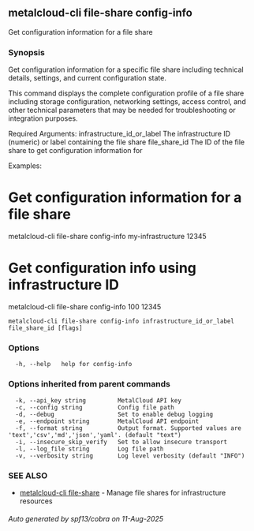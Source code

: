 ## metalcloud-cli file-share config-info

Get configuration information for a file share

### Synopsis

Get configuration information for a specific file share including technical details,
settings, and current configuration state.

This command displays the complete configuration profile of a file share including
storage configuration, networking settings, access control, and other technical
parameters that may be needed for troubleshooting or integration purposes.

Required Arguments:
  infrastructure_id_or_label    The infrastructure ID (numeric) or label containing the file share
  file_share_id                 The ID of the file share to get configuration information for

Examples:
  # Get configuration information for a file share
  metalcloud-cli file-share config-info my-infrastructure 12345

  # Get configuration info using infrastructure ID
  metalcloud-cli file-share config-info 100 12345

```
metalcloud-cli file-share config-info infrastructure_id_or_label file_share_id [flags]
```

### Options

```
  -h, --help   help for config-info
```

### Options inherited from parent commands

```
  -k, --api_key string         MetalCloud API key
  -c, --config string          Config file path
  -d, --debug                  Set to enable debug logging
  -e, --endpoint string        MetalCloud API endpoint
  -f, --format string          Output format. Supported values are 'text','csv','md','json','yaml'. (default "text")
  -i, --insecure_skip_verify   Set to allow insecure transport
  -l, --log_file string        Log file path
  -v, --verbosity string       Log level verbosity (default "INFO")
```

### SEE ALSO

* [metalcloud-cli file-share](metalcloud-cli_file-share.md)	 - Manage file shares for infrastructure resources

###### Auto generated by spf13/cobra on 11-Aug-2025
